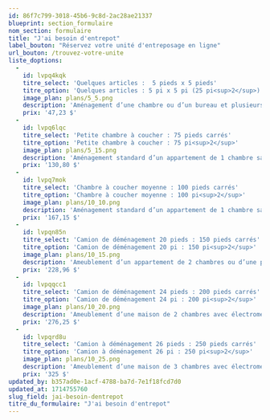 ```yaml
---
id: 86f7c799-3018-45b6-9c8d-2ac28ae21337
blueprint: section_formulaire
nom_section: formulaire
title: "J'ai besoin d'entrepot"
label_bouton: "Réservez votre unité d'entreposage en ligne"
url_bouton: /trouvez-votre-unite
liste_doptions:
  -
    id: lvpq4kqk
    titre_select: 'Quelques articles :  5 pieds x 5 pieds'
    titre_option: 'Quelques articles : 5 pi x 5 pi (25 pi<sup>2</sup>)'
    image_plan: plans/5_5.png
    description: 'Aménagement d’une chambre ou d’un bureau et plusieurs boîtes et petits objets OU environ 50 boîtes.'
    prix: '47,23 $'
  -
    id: lvpq6lqc
    titre_select: 'Petite chambre à coucher : 75 pieds carrés'
    titre_option: 'Petite chambre à coucher : 75 pi<sup>2</sup>'
    image_plan: plans/5_15.png
    description: 'Aménagement standard d’un appartement de 1 chambre sans électroménagers, boîtes de petits articles.'
    prix: '130,80 $'
  -
    id: lvpq7mok
    titre_select: 'Chambre à coucher moyenne : 100 pieds carrés'
    titre_option: 'Chambre à coucher moyenne : 100 pi<sup>2</sup>'
    image_plan: plans/10_10.png
    description: 'Aménagement standard d’un appartement de 1 chambre sans électroménagers, environ 150 boîtes.'
    prix: '167,15 $'
  -
    id: lvpqn85n
    titre_select: 'Camion de déménagement 20 pieds : 150 pieds carrés'
    titre_option: 'Camion de déménagement 20 pi : 150 pi<sup>2</sup>'
    image_plan: plans/10_15.png
    description: 'Ameublement d’un appartement de 2 chambres ou d’une petite maison avec électroménagers, meubles de patio et plusieurs coffres. Unité assez spacieuse pour entreposer des rouleaux de tapis et des matériaux de construction'
    prix: '228,96 $'
  -
    id: lvpqqcc1
    titre_select: 'Camion de déménagement 24 pieds : 200 pieds carrés'
    titre_option: 'Camion de déménagement 24 pi : 200 pi<sup>2</sup>'
    image_plan: plans/10_20.png
    description: 'Ameublement d’une maison de 2 chambres avec électroménagers, meubles de patio et plusieurs coffres, équipement de construction.'
    prix: '276,25 $'
  -
    id: lvpqrd8u
    titre_select: 'Camion à déménagement 26 pieds : 250 pieds carrés'
    titre_option: 'Camion à déménagement 26 pi : 250 pi<sup>2</sup>'
    image_plan: plans/10_25.png
    description: 'Ameublement d’une maison de 3 chambres avec électroménagers, meubles de patio, de nombreuses boîtes et articles divers.'
    prix: '325 $'
updated_by: b357ad0e-1acf-4788-ba7d-7e1f18fcd7d0
updated_at: 1714755760
slug_field: jai-besoin-dentrepot
titre_du_formulaire: "J'ai besoin d'entrepot"
---
```

